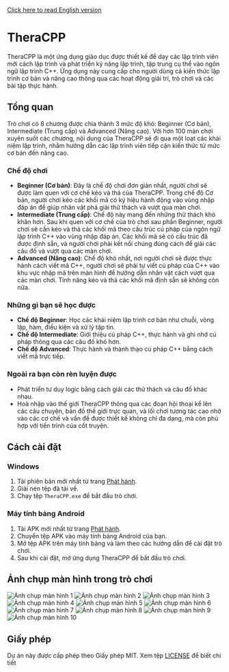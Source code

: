 [Click here to read English version](https://github.com/Nktoan2707/TheraCPP-Release/blob/main/README_en.md)

# TheraCPP

TheraCPP là một ứng dụng giáo dục được thiết kế để dạy các lập trình viên mới cách lập trình và phát triển kỹ năng lập trình, tập trung cụ thể vào ngôn ngữ lập trình C++. Ứng dụng này cung cấp cho người dùng cả kiến thức lập trình cơ bản và nâng cao thông qua các hoạt động giải trí, trò chơi và các bài tập thực hành.

## Tổng quan

Trò chơi có 8 chương được chia thành 3 mức độ khó: Beginner (Cơ bản), Intermediate (Trung cấp) và Advanced (Nâng cao). Với hơn 100 màn chơi xuyên suốt các chương, nội dung của TheraCPP sẽ đi qua một loạt các khái niệm lập trình, nhằm hướng dẫn các lập trình viên tiếp cận kiến thức từ mức cơ bản đến nâng cao.

### Chế độ chơi

-   **Beginner (Cơ bản)**: Đây là chế độ chơi đơn giản nhất, người chơi sẽ được làm quen với cơ chế kéo và thả của TheraCPP. Trong chế độ Cơ bản, người chơi kéo các khối mã có ký hiệu hành động vào vùng nhập đáp án để giúp nhân vật phá giải thử thách và vượt qua màn chơi.
-   **Intermediate (Trung cấp)**: Chế độ này mang đến những thử thách khó khăn hơn. Sau khi quen với cơ chế của trò chơi sau phần Beginner, người chơi sẽ cần kéo và thả các khối mã theo cấu trúc cú pháp của ngôn ngữ lập trình C++ vào vùng nhập đáp án. Các khối mã sẽ có cấu trúc đã được định sẵn, và người chơi phải kết nối chúng đúng cách để giải các câu đố và vượt qua các màn chơi.
-   **Advanced (Nâng cao)**: Chế độ khó nhất, nơi người chơi sẽ được thực hành cách viết mã C++, người chơi sẽ phải tự viết cú pháp của C++ vào khu vực nhập mã trên màn hình để hướng dẫn nhân vật cách vượt qua các màn chơi. Tính năng kéo và thả các khối mã định sẵn sẽ không còn nữa.

### Những gì bạn sẽ học được

-   **Chế độ Beginner**: Học các khái niệm lập trình cơ bản như chuỗi, vòng lặp, hàm, điều kiện và xử lý tập tin.
-   **Chế độ Intermediate**: Giới thiệu cú pháp C++, thực hành và ghi nhớ cú pháp thông qua các câu đố khó hơn.
-   **Chế độ Advanced**: Thực hành và thành thạo cú pháp C++ bằng cách viết mã trực tiếp.

### Ngoài ra bạn còn rèn luyện được

-   Phát triển tư duy logic bằng cách giải các thử thách và câu đố khác nhau.
-   Hoà nhập vào thế giới TheraCPP thông qua các đoạn hội thoại kể lên các câu chuyện, bản đồ thế giới trực quan, và lối chơi tương tác cao nhờ vào các cơ chế và vấn đề được thiết kế không chỉ đa dạng, mà còn phù hợp với tiến trình của cốt truyện.

## Cách cài đặt

### Windows

1. Tải phiên bản mới nhất từ trang [Phát hành](https://github.com/Nktoan2707/TheraCPP-Release/releases).
2. Giải nén tệp đã tải về.
3. Chạy tệp `TheraCPP.exe` để bắt đầu trò chơi.

### Máy tính bảng Android

1. Tải APK mới nhất từ trang [Phát hành](https://github.com/Nktoan2707/TheraCPP-Release/releases).
2. Chuyển tệp APK vào máy tính bảng Android của bạn.
3. Mở tệp APK trên máy tính bảng và làm theo các hướng dẫn để cài đặt trò chơi.
4. Sau khi cài đặt, mở ứng dụng TheraCPP để bắt đầu trò chơi.

## Ảnh chụp màn hình trong trò chơi

![Ảnh chụp màn hình 1](https://github.com/Nktoan2707/TheraCPP-Release/blob/a392799e07795ebfed66d5881f1c4668dc3a539e/Images/16-9%20ratio/1.png)
![Ảnh chụp màn hình 2](https://github.com/Nktoan2707/TheraCPP-Release/blob/a392799e07795ebfed66d5881f1c4668dc3a539e/Images/16-9%20ratio/2.png)
![Ảnh chụp màn hình 3](https://github.com/Nktoan2707/TheraCPP-Release/blob/a392799e07795ebfed66d5881f1c4668dc3a539e/Images/16-9%20ratio/3.png)
![Ảnh chụp màn hình 4](https://github.com/Nktoan2707/TheraCPP-Release/blob/a392799e07795ebfed66d5881f1c4668dc3a539e/Images/16-9%20ratio/4.png)
![Ảnh chụp màn hình 5](https://github.com/Nktoan2707/TheraCPP-Release/blob/a392799e07795ebfed66d5881f1c4668dc3a539e/Images/16-9%20ratio/5.png)
![Ảnh chụp màn hình 6](https://github.com/Nktoan2707/TheraCPP-Release/blob/a392799e07795ebfed66d5881f1c4668dc3a539e/Images/16-9%20ratio/6.png)
![Ảnh chụp màn hình 7](https://github.com/Nktoan2707/TheraCPP-Release/blob/a392799e07795ebfed66d5881f1c4668dc3a539e/Images/16-9%20ratio/7.png)
![Ảnh chụp màn hình 8](https://github.com/Nktoan2707/TheraCPP-Release/blob/a392799e07795ebfed66d5881f1c4668dc3a539e/Images/16-9%20ratio/8.png)
![Ảnh chụp màn hình 9](https://github.com/Nktoan2707/TheraCPP-Release/blob/a392799e07795ebfed66d5881f1c4668dc3a539e/Images/16-9%20ratio/9.png)
![Ảnh chụp màn hình 10](https://github.com/Nktoan2707/TheraCPP-Release/blob/a392799e07795ebfed66d5881f1c4668dc3a539e/Images/16-9%20ratio/10.png)

## Giấy phép

Dự án này được cấp phép theo Giấy phép MIT. Xem tệp [LICENSE](./LICENSE) để biết chi tiết
